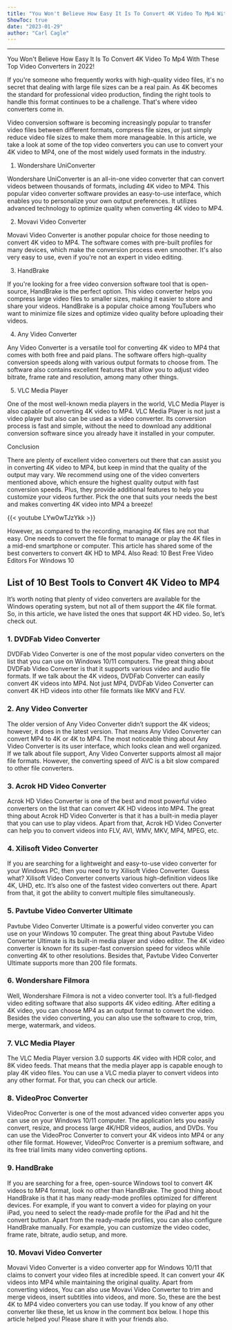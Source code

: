 ```yaml
---
title: "You Won't Believe How Easy It Is To Convert 4K Video To Mp4 With These Top Video Converters in 2022!"
ShowToc: true 
date: "2023-01-29"
author: "Carl Cagle"
---
```

*****
You Won't Believe How Easy It Is To Convert 4K Video To Mp4 With These Top Video Converters in 2022!

If you're someone who frequently works with high-quality video files, it's no secret that dealing with large file sizes can be a real pain. As 4K becomes the standard for professional video production, finding the right tools to handle this format continues to be a challenge. That's where video converters come in.

Video conversion software is becoming increasingly popular to transfer video files between different formats, compress file sizes, or just simply reduce video file sizes to make them more manageable. In this article, we take a look at some of the top video converters you can use to convert your 4K video to MP4, one of the most widely used formats in the industry.

1. Wondershare UniConverter

Wondershare UniConverter is an all-in-one video converter that can convert videos between thousands of formats, including 4K video to MP4. This popular video converter software provides an easy-to-use interface, which enables you to personalize your own output preferences. It utilizes advanced technology to optimize quality when converting 4K video to MP4.

2. Movavi Video Converter

Movavi Video Converter is another popular choice for those needing to convert 4K video to MP4. The software comes with pre-built profiles for many devices, which make the conversion process even smoother. It's also very easy to use, even if you're not an expert in video editing.

3. HandBrake

If you're looking for a free video conversion software tool that is open-source, HandBrake is the perfect option. This video converter helps you compress large video files to smaller sizes, making it easier to store and share your videos. HandBrake is a popular choice among YouTubers who want to minimize file sizes and optimize video quality before uploading their videos.

4. Any Video Converter

Any Video Converter is a versatile tool for converting 4K video to MP4 that comes with both free and paid plans. The software offers high-quality conversion speeds along with various output formats to choose from. The software also contains excellent features that allow you to adjust video bitrate, frame rate and resolution, among many other things.

5. VLC Media Player

One of the most well-known media players in the world, VLC Media Player is also capable of converting 4K video to MP4. VLC Media Player is not just a video player but also can be used as a video converter. Its conversion process is fast and simple, without the need to download any additional conversion software since you already have it installed in your computer.

Conclusion

There are plenty of excellent video converters out there that can assist you in converting 4K video to MP4, but keep in mind that the quality of the output may vary. We recommend using one of the video converters mentioned above, which ensure the highest quality output with fast conversion speeds. Plus, they provide additional features to help you customize your videos further. Pick the one that suits your needs the best and makes converting 4K video into MP4 a breeze!

{{< youtube LYw0wTJzYkk >}} 



However, as compared to the recording, managing 4K files are not that easy. One needs to convert the file format to manage or play the 4K files in a mid-end smartphone or computer. This article has shared some of the best converters to convert 4K HD to MP4.
Also Read: 10 Best Free Video Editors For Windows 10

 
## List of 10 Best Tools to Convert 4K Video to MP4


It’s worth noting that plenty of video converters are available for the Windows operating system, but not all of them support the 4K file format. So, in this article, we have listed the ones that support 4K HD video. So, let’s check out.

 
### 1. DVDFab Video Converter



DVDFab Video Converter is one of the most popular video converters on the list that you can use on Windows 10/11 computers. The great thing about DVDFab Video Converter is that it supports various video and audio file formats.
If we talk about the 4K videos, DVDFab Converter can easily convert 4K videos into MP4. Not just MP4, DVDFab Video Converter can convert 4K HD videos into other file formats like MKV and FLV.

 
### 2. Any Video Converter



The older version of Any Video Converter didn’t support the 4K videos; however, it does in the latest version. That means Any Video Converter can convert MP4 to 4K or 4K to MP4. The most noticeable thing about Any Video Converter is its user interface, which looks clean and well organized.
If we talk about file support, Any Video Converter supports almost all major file formats. However, the converting speed of AVC is a bit slow compared to other file converters.

 
### 3. Acrok HD Video Converter



Acrok HD Video Converter is one of the best and most powerful video converters on the list that can convert 4K HD videos into MP4. The great thing about Acrok HD Video Converter is that it has a built-in media player that you can use to play videos.
Apart from that, Acrok HD Video Converter can help you to convert videos into FLV, AVI, WMV, MKV, MP4, MPEG, etc.

 
### 4. Xilisoft Video Converter



If you are searching for a lightweight and easy-to-use video converter for your Windows PC, then you need to try Xilisoft Video Converter. Guess what? Xilisoft Video Converter converts various high-definition videos like 4K, UHD, etc.
It’s also one of the fastest video converters out there. Apart from that, it got the ability to convert multiple files simultaneously.

 
### 5. Pavtube Video Converter Ultimate



Pavtube Video Converter Ultimate is a powerful video converter you can use on your Windows 10 computer. The great thing about Pavtube Video Converter Ultimate is its built-in media player and video editor.
The 4K video converter is known for its super-fast conversion speed for videos while converting 4K to other resolutions. Besides that, Pavtube Video Converter Ultimate supports more than 200 file formats.

 
### 6. Wondershare Filmora



Well, Wondershare Filmora is not a video converter tool. It’s a full-fledged video editing software that also supports 4K video editing.
After editing a 4K video, you can choose MP4 as an output format to convert the video. Besides the video converting, you can also use the software to crop, trim, merge, watermark, and videos.

 
### 7. VLC Media Player



The VLC Media Player version 3.0 supports 4K video with HDR color, and 8K video feeds. That means that the media player app is capable enough to play 4K video files.
You can use a VLC media player to convert videos into any other format. For that, you can check our article.

 
### 8. VideoProc Converter



VideoProc Converter is one of the most advanced video converter apps you can use on your Windows 10/11 computer. The application lets you easily convert, resize, and process large 4K/HDR videos, audios, and DVDs.
You can use the VideoProc Converter to convert your 4K videos into MP4 or any other file format. However, VideoProc Converter is a premium software, and its free trial limits many video converting options.

 
### 9. HandBrake



If you are searching for a free, open-source Windows tool to convert 4K videos to MP4 format, look no other than HandBrake.
The good thing about HandBrake is that it has many ready-mode profiles optimized for different devices. For example, if you want to convert a video for playing on your iPad, you need to select the ready-made profile for the iPad and hit the convert button.
Apart from the ready-made profiles, you can also configure HandBrake manually. For example, you can customize the video codec, frame rate, bitrate, audio setup, and more.

 
### 10. Movavi Video Converter



Movavi Video Converter is a video converter app for Windows 10/11 that claims to convert your video files at incredible speed.
It can convert your 4K videos into MP4 while maintaining the original quality. Apart from converting videos, You can also use Movavi Video Converter to trim and merge videos, insert subtitles into videos, and more.
So, these are the best 4K to MP4 video converters you can use today. If you know of any other converter like these, let us know in the comment box below. I hope this article helped you! Please share it with your friends also.





